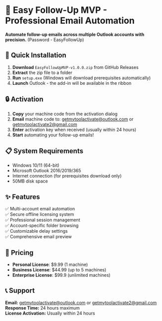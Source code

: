 # 📧 Easy Follow-Up MVP - Professional Email Automation

**Automate follow-up emails across multiple Outlook accounts with precision.**
(Password - EasyFollowUp)
## 🚀 Quick Installation

1. **Download** `EasyFollowUpMVP-v1.0.0.zip` from GitHub Releases
2. **Extract** the zip file to a folder
3. **Run** `setup.exe` (Windows will download prerequisites automatically)
4. **Launch** Outlook - the add-in will be available in the ribbon

## 🔒 Activation

1. **Copy** your machine code from the activation dialog
2. **Email** machine code to: getmytoolactivate@outlook.com or getmytoolactivate2@gmail.com
3. **Enter** activation key when received (usually within 24 hours)
4. **Start** automating your follow-up emails!

## 📋 System Requirements

- Windows 10/11 (64-bit)
- Microsoft Outlook 2016/2019/365
- Internet connection (for prerequisites download only)
- 50MB disk space

## ✨ Features

✅ Multi-account email automation  
✅ Secure offline licensing system  
✅ Professional session management  
✅ Account-specific folder browsing  
✅ Customizable delay settings  
✅ Comprehensive email preview  

## 💼 Pricing

- **Personal License**: $9.99 (1 machine)
- **Business License**: $44.99 (up to 5 machines)
- **Enterprise License**: $99.9 (unlimited machines)

## 📞 Support

**Email:** getmytoolactivate@outlook.com or getmytoolactivate2@gmail.com  
**Response Time:** 24 hours maximum  
**License Activation:** Usually within 24 hours
